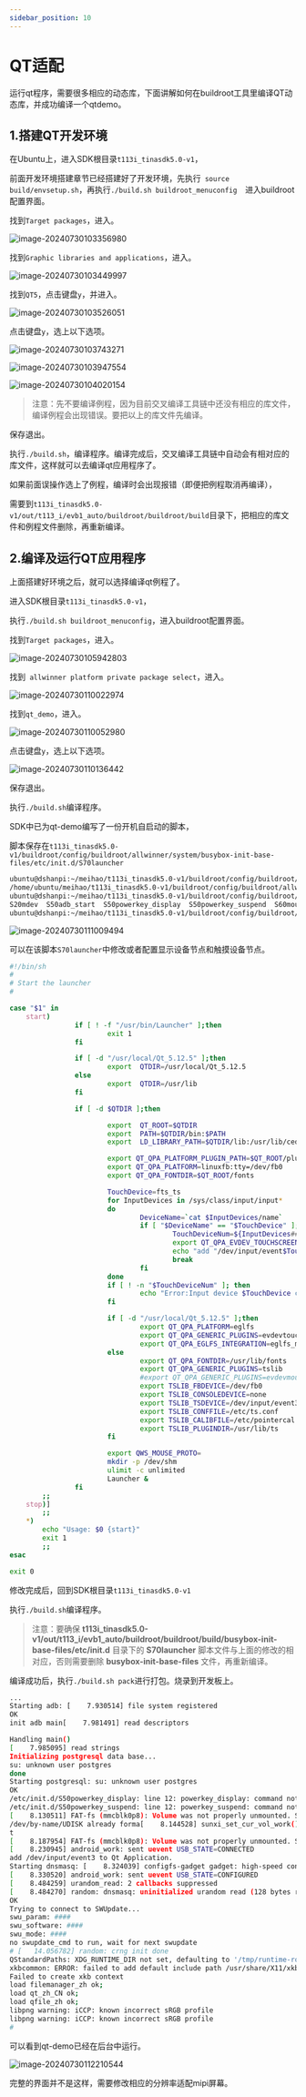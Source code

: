 ```yaml
---
sidebar_position: 10
---
```

# QT适配

运行qt程序，需要很多相应的动态库，下面讲解如何在buildroot工具里编译QT动态库，并成功编译一个qtdemo。

## 1.搭建QT开发环境

在Ubuntu上，进入SDK根目录`t113i_tinasdk5.0-v1`，

前面开发环境搭建章节已经搭建好了开发环境，先执行` source build/envsetup.sh`，再执行`./build.sh buildroot_menuconfig  `进入buildroot配置界面。

找到`Target packages`，进入。

![image-20240730103356980](images/image-20240730103356980.png)

找到`Graphic libraries and applications`，进入。

![image-20240730103449997](images/image-20240730103449997.png)

找到`QT5`，点击键盘`y`，并进入。

![image-20240730103526051](images/image-20240730103526051.png)

点击键盘`y`，选上以下选项。

![image-20240730103743271](images/image-20240730103743271.png)

![image-20240730103947554](images/image-20240730103947554.png)

![image-20240730104020154](images/image-20240730104020154.png)

> 注意：先不要编译例程，因为目前交叉编译工具链中还没有相应的库文件，编译例程会出现错误。要把以上的库文件先编译。

保存退出。

执行`./build.sh`，编译程序。编译完成后，交叉编译工具链中自动会有相对应的库文件，这样就可以去编译qt应用程序了。

如果前面误操作选上了例程，编译时会出现报错（即便把例程取消再编译），

需要到`t113i_tinasdk5.0-v1/out/t113_i/evb1_auto/buildroot/buildroot/build`目录下，把相应的库文件和例程文件删除，再重新编译。

## 2.编译及运行QT应用程序

上面搭建好环境之后，就可以选择编译qt例程了。

进入SDK根目录`t113i_tinasdk5.0-v1`，

执行`./build.sh buildroot_menuconfig`，进入buildroot配置界面。

找到`Target packages`，进入。

![image-20240730105942803](images/image-20240730105942803.png)

找到` allwinner platform private package select`，进入。

![image-20240730110022974](images/image-20240730110022974.png)

找到`qt_demo`，进入。

![image-20240730110052980](images/image-20240730110052980.png)

点击键盘`y`，选上以下选项。

![image-20240730110136442](images/image-20240730110136442.png)

保存退出。

执行`./build.sh`编译程序。

SDK中已为qt-demo编写了一份开机自启动的脚本，

脚本保存在`t113i_tinasdk5.0-v1/buildroot/config/buildroot/allwinner/system/busybox-init-base-files/etc/init.d/S70launcher`

~~~bash
ubuntu@dshanpi:~/meihao/t113i_tinasdk5.0-v1/buildroot/config/buildroot/allwinner/system/busybox-init-base-files/etc/init.d$ pwd
/home/ubuntu/meihao/t113i_tinasdk5.0-v1/buildroot/config/buildroot/allwinner/system/busybox-init-base-files/etc/init.d
ubuntu@dshanpi:~/meihao/t113i_tinasdk5.0-v1/buildroot/config/buildroot/allwinner/system/busybox-init-base-files/etc/init.d$ ls
S20mdev  S50adb_start  S50powerkey_display  S50powerkey_suspend  S60mount_udisk  S70launcher
ubuntu@dshanpi:~/meihao/t113i_tinasdk5.0-v1/buildroot/config/buildroot/allwinner/system/busybox-init-base-files/etc/init.d$
~~~

![image-20240730111009494](images/image-20240730111009494.png)

可以在该脚本`S70launcher`中修改或者配置显示设备节点和触摸设备节点。

~~~bash
#!/bin/sh
#
# Start the launcher
#

case "$1" in
    start)
                if [ ! -f "/usr/bin/Launcher" ];then
                        exit 1
                fi

                if [ -d "/usr/local/Qt_5.12.5" ];then
                        export  QTDIR=/usr/local/Qt_5.12.5
                else
                        export  QTDIR=/usr/lib
                fi

                if [ -d $QTDIR ];then

                        export  QT_ROOT=$QTDIR
                        export  PATH=$QTDIR/bin:$PATH
                        export  LD_LIBRARY_PATH=$QTDIR/lib:/usr/lib/cedarx/:$LD_LIBRARY_PATH

                        export QT_QPA_PLATFORM_PLUGIN_PATH=$QT_ROOT/plugins
                        export QT_QPA_PLATFORM=linuxfb:tty=/dev/fb0
                        export QT_QPA_FONTDIR=$QT_ROOT/fonts

                        TouchDevice=fts_ts
                        for InputDevices in /sys/class/input/input*
                        do
                                DeviceName=`cat $InputDevices/name`
                                if [ "$DeviceName" == "$TouchDevice" ];then
                                        TouchDeviceNum=${InputDevices##*input}
                                        export QT_QPA_EVDEV_TOUCHSCREEN_PARAMETERS=/dev/input/event$TouchDeviceNum
                                        echo "add "/dev/input/event$TouchDeviceNum "to Qt Application."
                                        break
                                fi
                        done
                        if [ ! -n "$TouchDeviceNum" ]; then
                                echo "Error:Input device $TouchDevice can not be found,plz check it!"
                        fi

                        if [ -d "/usr/local/Qt_5.12.5" ];then
                                export QT_QPA_PLATFORM=eglfs
                                export QT_QPA_GENERIC_PLUGINS=evdevtouch
                                export QT_QPA_EGLFS_INTEGRATION=eglfs_mali
                        else
                                export QT_QPA_FONTDIR=/usr/lib/fonts
                                export QT_QPA_GENERIC_PLUGINS=tslib
                                #export QT_QPA_GENERIC_PLUGINS=evdevmouse:/dev/input/event4
                                export TSLIB_FBDEVICE=/dev/fb0
                                export TSLIB_CONSOLEDEVICE=none
                                export TSLIB_TSDEVICE=/dev/input/event3
                                export TSLIB_CONFFILE=/etc/ts.conf
                                export TSLIB_CALIBFILE=/etc/pointercal
                                export TSLIB_PLUGINDIR=/usr/lib/ts
                        fi

                        export QWS_MOUSE_PROTO=
                        mkdir -p /dev/shm
                        ulimit -c unlimited
                        Launcher &
                fi
        ;;
    stop)]
        ;;
    *)
        echo "Usage: $0 {start}"
        exit 1
        ;;
esac

exit 0
~~~

修改完成后，回到SDK根目录`t113i_tinasdk5.0-v1`

执行`./build.sh`编译程序。

> 注意：要确保 **t113i_tinasdk5.0-v1/out/t113_i/evb1_auto/buildroot/buildroot/build/busybox-init-base-files/etc/init.d** 目录下的 **S70launcher** 脚本文件与上面的修改的相对应，否则需要删除 **busybox-init-base-files** 文件，再重新编译。

编译成功后，执行`./build.sh pack`进行打包。烧录到开发板上。

~~~bash
...
Starting adb: [    7.930514] file system registered
OK
init adb main[    7.981491] read descriptors

Handling main()
[    7.985095] read strings
Initializing postgresql data base...
su: unknown user postgres
done
Starting postgresql: su: unknown user postgres
OK
/etc/init.d/S50powerkey_display: line 12: powerkey_display: command not found
/etc/init.d/S50powerkey_suspend: line 12: powerkey_suspend: command not found
[    8.130511] FAT-fs (mmcblk0p8): Volume was not properly unmounted. Some data may be corrupt. Please run fsck.
/dev/by-name/UDISK already forma[    8.144528] sunxi_set_cur_vol_work()422 WARN: get power supply failed
t
[    8.187954] FAT-fs (mmcblk0p8): Volume was not properly unmounted. Some data may be corrupt. Please run fsck.
[    8.230945] android_work: sent uevent USB_STATE=CONNECTED
add /dev/input/event3 to Qt Application.
Starting dnsmasq: [    8.324039] configfs-gadget gadget: high-speed config #1: c
[    8.330520] android_work: sent uevent USB_STATE=CONFIGURED
[    8.484259] urandom_read: 2 callbacks suppressed
[    8.484270] random: dnsmasq: uninitialized urandom read (128 bytes read)
OK
Trying to connect to SWUpdate...
swu_param: ####
swu_software: ####
swu_mode: ####
no swupdate_cmd to run, wait for next swupdate
# [   14.056782] random: crng init done
QStandardPaths: XDG_RUNTIME_DIR not set, defaulting to '/tmp/runtime-root'
xkbcommon: ERROR: failed to add default include path /usr/share/X11/xkb
Failed to create xkb context
load filemanager_zh ok;
load qt_zh_CN ok;
load qfile_zh ok;
libpng warning: iCCP: known incorrect sRGB profile
libpng warning: iCCP: known incorrect sRGB profile
#
~~~

可以看到qt-demo已经在后台中运行。

![image-20240730112210544](images/image-20240730112210544.png)

完整的界面并不是这样，需要修改相应的分辨率适配mipi屏幕。